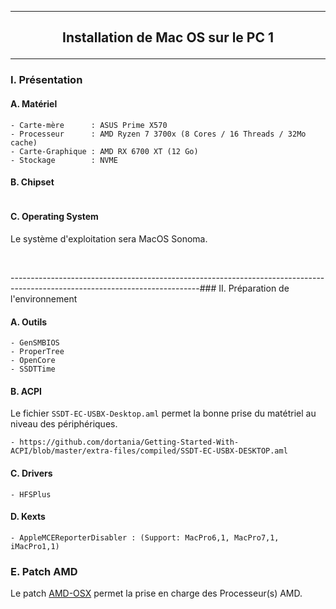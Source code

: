-----------------------------------------------------------------------------------------------------------------------------
## <p align='center'> Installation de Mac OS sur le PC 1 </p>

-----------------------------------------------------------------------------------------------------------------------------
### I. Présentation
#### A. Matériel
```
- Carte-mère      : ASUS Prime X570
- Processeur      : AMD Ryzen 7 3700x (8 Cores / 16 Threads / 32Mo cache)
- Carte-Graphique : AMD RX 6700 XT (12 Go)
- Stockage        : NVME
```
#### B. Chipset
```
```

#### C. Operating System
Le système d'exploitation sera MacOS Sonoma.

<br />

-----------------------------------------------------------------------------------------------------------------------------### II. Préparation de l'environnement
#### A. Outils
```
- GenSMBIOS 
- ProperTree
- OpenCore
- SSDTTime
```

#### B. ACPI
Le fichier `SSDT-EC-USBX-Desktop.aml` permet la bonne prise du matétriel au niveau des périphériques. 
```
- https://github.com/dortania/Getting-Started-With-ACPI/blob/master/extra-files/compiled/SSDT-EC-USBX-DESKTOP.aml
```


#### C. Drivers
```
- HFSPlus
```

#### D. Kexts
```
- AppleMCEReporterDisabler : (Support: MacPro6,1, MacPro7,1, iMacPro1,1)
```

### E. Patch AMD
Le patch [AMD-OSX](https://github.com/AMD-OSX/AMD_Vanilla) permet la prise en charge des Processeur(s) AMD.

